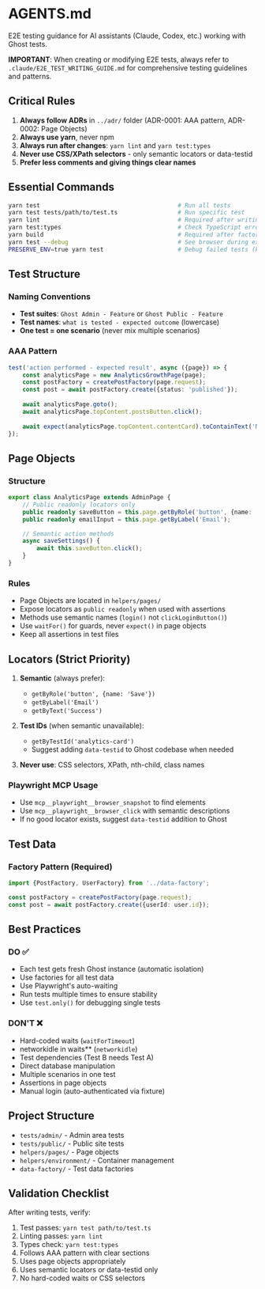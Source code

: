 # AGENTS.md

E2E testing guidance for AI assistants (Claude, Codex, etc.) working with Ghost tests.

**IMPORTANT**: When creating or modifying E2E tests, always refer to `.claude/E2E_TEST_WRITING_GUIDE.md` for comprehensive testing guidelines and patterns.

## Critical Rules
1. **Always follow ADRs** in `../adr/` folder (ADR-0001: AAA pattern, ADR-0002: Page Objects)
2. **Always use yarn**, never npm
3. **Always run after changes**: `yarn lint` and `yarn test:types`
4. **Never use CSS/XPath selectors** - only semantic locators or data-testid
5. **Prefer less comments and giving things clear names**

## Essential Commands
```bash
yarn test                                       # Run all tests
yarn test tests/path/to/test.ts                 # Run specific test
yarn lint                                       # Required after writing tests
yarn test:types                                 # Check TypeScript errors
yarn build                                      # Required after factory changes
yarn test --debug                               # See browser during execution, for debugging
PRESERVE_ENV=true yarn test                     # Debug failed tests (keeps containers)
```

## Test Structure

### Naming Conventions
- **Test suites**: `Ghost Admin - Feature` or `Ghost Public - Feature`
- **Test names**: `what is tested - expected outcome` (lowercase)
- **One test = one scenario** (never mix multiple scenarios)

### AAA Pattern
```typescript
test('action performed - expected result', async ({page}) => {
    const analyticsPage = new AnalyticsGrowthPage(page);
    const postFactory = createPostFactory(page.request);
    const post = await postFactory.create({status: 'published'});
    
    await analyticsPage.goto();
    await analyticsPage.topContent.postsButton.click();
    
    await expect(analyticsPage.topContent.contentCard).toContainText('No conversions');
});
```

## Page Objects

### Structure
```typescript
export class AnalyticsPage extends AdminPage {
    // Public readonly locators only
    public readonly saveButton = this.page.getByRole('button', {name: 'Save'});
    public readonly emailInput = this.page.getByLabel('Email');

    // Semantic action methods
    async saveSettings() {
        await this.saveButton.click();
    }
}
```

### Rules
- Page Objects are located in `helpers/pages/`
- Expose locators as `public readonly` when used with assertions
- Methods use semantic names (`login()` not `clickLoginButton()`)
- Use `waitFor()` for guards, never `expect()` in page objects
- Keep all assertions in test files

## Locators (Strict Priority)

1. **Semantic** (always prefer):
   - `getByRole('button', {name: 'Save'})`
   - `getByLabel('Email')`
   - `getByText('Success')`

2. **Test IDs** (when semantic unavailable):
   - `getByTestId('analytics-card')`
   - Suggest adding `data-testid` to Ghost codebase when needed

3. **Never use**: CSS selectors, XPath, nth-child, class names

### Playwright MCP Usage
- Use `mcp__playwright__browser_snapshot` to find elements
- Use `mcp__playwright__browser_click` with semantic descriptions
- If no good locator exists, suggest `data-testid` addition to Ghost

## Test Data

### Factory Pattern (Required)
```typescript
import {PostFactory, UserFactory} from '../data-factory';

const postFactory = createPostFactory(page.request);
const post = await postFactory.create({userId: user.id});
```

## Best Practices

### DO ✅
- Each test gets fresh Ghost instance (automatic isolation)
- Use factories for all test data
- Use Playwright's auto-waiting
- Run tests multiple times to ensure stability
- Use `test.only()` for debugging single tests

### DON'T ❌
- Hard-coded waits (`waitForTimeout`)
- networkidle in waits** (`networkidle`) 
- Test dependencies (Test B needs Test A)
- Direct database manipulation
- Multiple scenarios in one test
- Assertions in page objects
- Manual login (auto-authenticated via fixture)

## Project Structure
- `tests/admin/` - Admin area tests
- `tests/public/` - Public site tests
- `helpers/pages/` - Page objects
- `helpers/environment/` - Container management
- `data-factory/` - Test data factories

## Validation Checklist
After writing tests, verify:
1. Test passes: `yarn test path/to/test.ts`
2. Linting passes: `yarn lint`
3. Types check: `yarn test:types`
4. Follows AAA pattern with clear sections
5. Uses page objects appropriately
6. Uses semantic locators or data-testid only
7. No hard-coded waits or CSS selectors
